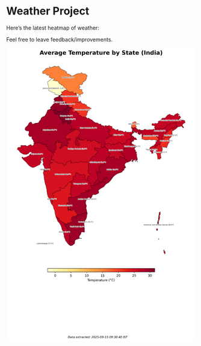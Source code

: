 # Weather Project

Here’s the latest heatmap of weather:

Feel free to leave feedback/improvements.

![India Heatmap](docs/assets/india_heatmap.png?v=C78F6B)
